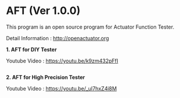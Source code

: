 # AFT (Ver 1.0.0)
This program is an open source program for Actuator Function Tester.

Detail Information : http://openactuator.org


<b>1. AFT for DIY Tester </b>

Youtube Video : https://youtu.be/k9zm432pFfI

<img src="http://www.solenoid.or.kr/data/DIY_Tester.jpg" border="0" alt="">


<b>2. AFT for High Precision Tester </b>

Youtube Video : https://youtu.be/_ul7hxZ4i8M

<img src="http://www.solenoid.or.kr/data/High_Precision_Tester.jpg" border="0" alt="">